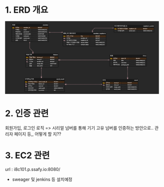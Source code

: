 # 1. ERD 개요

![erd개요](./practice/images/erd%EC%B5%9C%EC%A2%85.png)

# 2. 인증 관련

회원가입, 로그인 로직 => 시리얼 넘버를 통해 기기 고유 넘버를 인증하는 방안으로..
관리자 페이지 등,, 어떻게 할 지??

# 3. EC2 관련

url : i8c101.p.ssafy.io:8080/

- sweager 및 jenkins 등 설치예정

